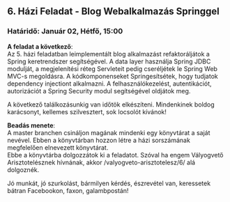 ## 6. Házi Feladat - Blog Webalkalmazás Springgel
### Határidő: Január 02, Hétfő, 15:00

**A feladat a következő**:  
Az 5. házi feladatban leimplementált blog alkalmazást refaktoráljátok a Spring keretrendszer segítségével.
A data layer használja Spring JDBC modulját, a megjelenítési réteg Servleteit pedig cseréljétek le Spring Web MVC-s megoldásra.
A kódkomponenseket Springesítsétek, hogy tudjatok dependency injectiont alkalmazni.
A felhasználókezelést, autentikációt, autorizációt a Spring Security modul segítségével oldjátok meg.

A következő találkozásunkig van időtök elkészíteni.
Mindenkinek boldog karácsonyt, kellemes szilvesztert, sok locsolót kívánok!

**Beadás menete**:  
A master branchen csináljon magának mindenki egy könyvtárat a saját nevével. Ebben a könyvtárban hozzon létre a házi sorszámának megfelelően elnevezett könyvtárat.  
Ebbe a könyvtárba dolgozzátok ki a feladatot.
Szóval ha engem Vályogvető Arisztotelésznek hívnának, akkor /valyogveto-arisztotelesz/6/ alá dolgoznék.

Jó munkát, jó szurkolást, bármilyen kérdés, észrevétel van, keressetek bátran Facebookon, faxon, galambpostán!
